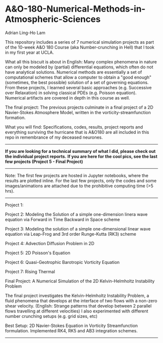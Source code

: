 # A&O-180-Numerical-Methods-in-Atmospheric-Sciences

Adrian Ling-Ho Lam 

This repository includes a series of 7 numerical simulation projects as part of the 10-week A&O 180 Course (aka Number-crunching in Hell) that I took in my first year at UCLA. 

What all this biscuit is about in English: 
Many complex phenomena in nature can only be modeled by (partial) differential equations, which often do not have analytical solutions. Numerical methods are essentially a set of computational schemes that allow a computer to obtain a "good enough" (sometimes, the best possible) solution of a set of governing equations. From these projects, I learned several basic approaches (e.g. Successive over Relaxation) in solving classical PDEs (e.g. Poisson equation). Numerical artifacts are covered in depth in this course as well. 


The final project: 
The previous projects culminate in a final project of a 2D Navier-Stokes Atmosphere Model, written in the vorticity-streamfunction formation. 


What you will find: 
Specifications, codes, results, project reports and everything surviving the hurricane that is A&O180 are all included in this repo in remembrance of my deceased neurones.  


****************************************************************************************************************************
**If you are looking for a technical summary of what I did, please check out the individual project reports.**
**If you are here for the cool pics, see the last few projects (Project 5 - Final Project)**
****************************************************************************************************************************


Note: The first few projects are hosted in Jupyter notebooks, where the results are plotted inline. For the last few projects, only the codes and some images/animations are attached due to the prohibitive computing time (>5 hrs). 


------------------------------------------------------------------
Project 1:

Project 2: Modeling the Solution of a simple one-dimension linera wave equation via Forward in Time Backward in Space scheme

Project 3: Modeling the solution of a simple one-dimensional linear wave equation via Leap-Frog and 3rd order Runge-Kutta (RK3) scheme

Project 4: Advection Diffusion Problem in 2D

Project 5: 2D Poisson's Equation

Project 6: Quasi-Geotrophic Barotropic Vorticity Equation

Project 7: Rising Thermal 

Final Project: A Numerical Simulation of the 2D Kelvin-Helmholtz Instability Problem 

The final project investigates the Kelvin-Helmholtz Instability Problem, a fluid phenomena that develops at the interface of two flows with a non-zero shear velocity. (English: Strange patterns that develop between 2 parallel flows travelling at different velocities) I also experimented with different number crunching setups (e.g. grid sizes, etc) 

Best Setup: 2D Navier-Stokes Equation in Vorticity Streamfunction formulation. Implemented RK4, RK5 and AB3 integration schemes. 

------------------------------------------------------------------
